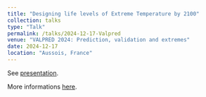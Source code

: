 ```yaml
---
title: "Designing life levels of Extreme Temperature by 2100"
collection: talks
type: "Talk"
permalink: /talks/2024-12-17-Valpred
venue: "VALPRED 2024: Prediction, validation and extremes"
date: 2024-12-17
location: "Aussois, France"
---
```


See [presentation](https://occitane-barbaux.github.io/files/Presentation_2024_12_17_BARBAUX_Valpred.pdf).

More informations [here](https://wintenberger.fr/VALPRED.html).

